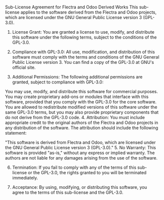 Sub-License Agreement for Flectra and Odoo Derived Works
This sub-license applies to the software derived from the Flectra and Odoo projects, which are licensed under the GNU General Public License version 3 (GPL-3.0).

1. License Grant:
You are granted a license to use, modify, and distribute this software under the following terms, subject to the conditions of the GPL-3.0.

2. Compliance with GPL-3.0:
All use, modification, and distribution of this software must comply with the terms and conditions of the GNU General Public License version 3. You can find a copy of the GPL-3.0 at GNU's official site.

3. Additional Permissions:
The following additional permissions are granted, subject to compliance with GPL-3.0:

You may use, modify, and distribute this software for commercial purposes.
You may create proprietary add-ons or modules that interface with this software, provided that you comply with the GPL-3.0 for the core software.
You are allowed to redistribute modified versions of this software under the same GPL-3.0 terms, but you may also provide proprietary components that do not derive from the GPL-3.0 code.
4. Attribution:
You must include appropriate credit to the original authors of the Flectra and Odoo projects in any distribution of the software. The attribution should include the following statement:

"This software is derived from Flectra and Odoo, which are licensed under the GNU General Public License version 3 (GPL-3.0)."
5. No Warranty:
This software is provided "as-is," without any express or implied warranty. The authors are not liable for any damages arising from the use of the software.

6. Termination:
If you fail to comply with any of the terms of this sub-license or the GPL-3.0, the rights granted to you will be terminated immediately.

7. Acceptance:
By using, modifying, or distributing this software, you agree to the terms of this sub-license and the GPL-3.0.
